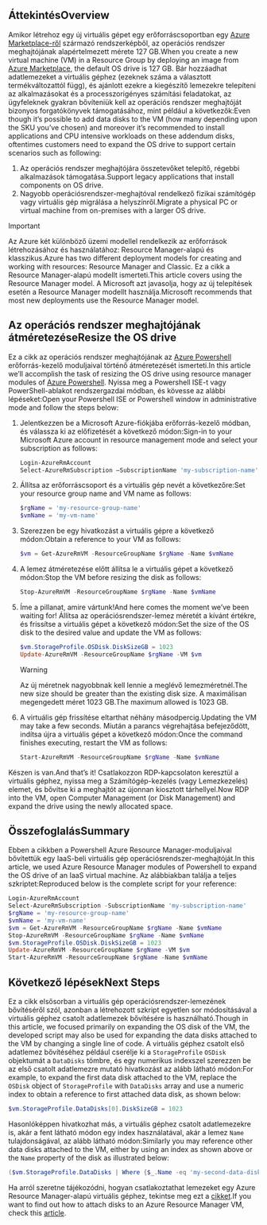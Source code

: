 ## <a name="overview"></a><span data-ttu-id="47cf0-101">Áttekintés</span><span class="sxs-lookup"><span data-stu-id="47cf0-101">Overview</span></span>
<span data-ttu-id="47cf0-102">Amikor létrehoz egy új virtuális gépet egy erőforráscsoportban egy [Azure Marketplace-ről](https://azure.microsoft.com/marketplace/) származó rendszerképből, az operációs rendszer meghajtójának alapértelmezett mérete 127 GB.</span><span class="sxs-lookup"><span data-stu-id="47cf0-102">When you create a new virtual machine (VM) in a Resource Group by deploying an image from [Azure Marketplace](https://azure.microsoft.com/marketplace/), the default OS drive is 127 GB.</span></span> <span data-ttu-id="47cf0-103">Bár hozzáadhat adatlemezeket a virtuális géphez (ezeknek száma a választott termékváltozattól függ), és ajánlott ezekre a kiegészítő lemezekre telepíteni az alkalmazásokat és a processzorigényes számítási feladatokat, az ügyfeleknek gyakran bővíteniük kell az operációs rendszer meghajtóját bizonyos forgatókönyvek támogatásához, mint például a következők:</span><span class="sxs-lookup"><span data-stu-id="47cf0-103">Even though it’s possible to add data disks to the VM (how many depending upon the SKU you’ve chosen) and moreover it’s recommended to install applications and CPU intensive workloads on these addendum disks, oftentimes customers need to expand the OS drive to support certain scenarios such as following:</span></span>

1. <span data-ttu-id="47cf0-104">Az operációs rendszer meghajtójára összetevőket telepítő, régebbi alkalmazások támogatása.</span><span class="sxs-lookup"><span data-stu-id="47cf0-104">Support legacy applications that install components on OS drive.</span></span>
2. <span data-ttu-id="47cf0-105">Nagyobb operációsrendszer-meghajtóval rendelkező fizikai számítógép vagy virtuális gép migrálása a helyszínről.</span><span class="sxs-lookup"><span data-stu-id="47cf0-105">Migrate a physical PC or virtual machine from on-premises with a larger OS drive.</span></span>

> [!IMPORTANT]
> <span data-ttu-id="47cf0-106">Az Azure két különböző üzemi modellel rendelkezik az erőforrások létrehozásához és használatához: Resource Manager-alapú és klasszikus.</span><span class="sxs-lookup"><span data-stu-id="47cf0-106">Azure has two different deployment models for creating and working with resources: Resource Manager and Classic.</span></span> <span data-ttu-id="47cf0-107">Ez a cikk a Resource Manager-alapú modellt ismerteti.</span><span class="sxs-lookup"><span data-stu-id="47cf0-107">This article covers using the Resource Manager model.</span></span> <span data-ttu-id="47cf0-108">A Microsoft azt javasolja, hogy az új telepítések esetén a Resource Manager modellt használja.</span><span class="sxs-lookup"><span data-stu-id="47cf0-108">Microsoft recommends that most new deployments use the Resource Manager model.</span></span>
> 
> 

## <a name="resize-the-os-drive"></a><span data-ttu-id="47cf0-109">Az operációs rendszer meghajtójának átméretezése</span><span class="sxs-lookup"><span data-stu-id="47cf0-109">Resize the OS drive</span></span>
<span data-ttu-id="47cf0-110">Ez a cikk az operációs rendszer meghajtójának az [Azure Powershell](/powershell/azureps-cmdlets-docs) erőforrás-kezelő moduljaival történő átméretezését ismerteti.</span><span class="sxs-lookup"><span data-stu-id="47cf0-110">In this article we’ll accomplish the task of resizing the OS drive using resource manager modules of [Azure Powershell](/powershell/azureps-cmdlets-docs).</span></span> <span data-ttu-id="47cf0-111">Nyissa meg a Powershell ISE-t vagy PowerShell-ablakot rendszergazdai módban, és kövesse az alábbi lépéseket:</span><span class="sxs-lookup"><span data-stu-id="47cf0-111">Open your Powershell ISE or Powershell window in administrative mode and follow the steps below:</span></span>

1. <span data-ttu-id="47cf0-112">Jelentkezzen be a Microsoft Azure-fiókjába erőforrás-kezelő módban, és válassza ki az előfizetését a következő módon:</span><span class="sxs-lookup"><span data-stu-id="47cf0-112">Sign-in to your Microsoft Azure account in resource management mode and select your subscription as follows:</span></span>
   
   ```Powershell
   Login-AzureRmAccount
   Select-AzureRmSubscription –SubscriptionName 'my-subscription-name'
   ```
2. <span data-ttu-id="47cf0-113">Állítsa az erőforráscsoport és a virtuális gép nevét a következőre:</span><span class="sxs-lookup"><span data-stu-id="47cf0-113">Set your resource group name and VM name as follows:</span></span>
   
   ```Powershell
   $rgName = 'my-resource-group-name'
   $vmName = 'my-vm-name'
   ```
3. <span data-ttu-id="47cf0-114">Szerezzen be egy hivatkozást a virtuális gépre a következő módon:</span><span class="sxs-lookup"><span data-stu-id="47cf0-114">Obtain a reference to your VM as follows:</span></span>
   
   ```Powershell
   $vm = Get-AzureRmVM -ResourceGroupName $rgName -Name $vmName
   ```
4. <span data-ttu-id="47cf0-115">A lemez átméretezése előtt állítsa le a virtuális gépet a következő módon:</span><span class="sxs-lookup"><span data-stu-id="47cf0-115">Stop the VM before resizing the disk as follows:</span></span>
   
    ```Powershell
    Stop-AzureRmVM -ResourceGroupName $rgName -Name $vmName
    ```
5. <span data-ttu-id="47cf0-116">Íme a pillanat, amire vártunk!</span><span class="sxs-lookup"><span data-stu-id="47cf0-116">And here comes the moment we’ve been waiting for!</span></span> <span data-ttu-id="47cf0-117">Állítsa az operációsrendszer-lemez méretét a kívánt értékre, és frissítse a virtuális gépet a következő módon:</span><span class="sxs-lookup"><span data-stu-id="47cf0-117">Set the size of the OS disk to the desired value and update the VM as follows:</span></span>
   
   ```Powershell
   $vm.StorageProfile.OSDisk.DiskSizeGB = 1023
   Update-AzureRmVM -ResourceGroupName $rgName -VM $vm
   ```
   
   > [!WARNING]
   > <span data-ttu-id="47cf0-118">Az új méretnek nagyobbnak kell lennie a meglévő lemezméretnél.</span><span class="sxs-lookup"><span data-stu-id="47cf0-118">The new size should be greater than the existing disk size.</span></span> <span data-ttu-id="47cf0-119">A maximálisan megengedett méret 1023 GB.</span><span class="sxs-lookup"><span data-stu-id="47cf0-119">The maximum allowed is 1023 GB.</span></span>
   > 
   > 
6. <span data-ttu-id="47cf0-120">A virtuális gép frissítése eltarthat néhány másodpercig.</span><span class="sxs-lookup"><span data-stu-id="47cf0-120">Updating the VM may take a few seconds.</span></span> <span data-ttu-id="47cf0-121">Miután a parancs végrehajtása befejeződött, indítsa újra a virtuális gépet a következő módon:</span><span class="sxs-lookup"><span data-stu-id="47cf0-121">Once the command finishes executing, restart the VM as follows:</span></span>
   
   ```Powershell
   Start-AzureRmVM -ResourceGroupName $rgName -Name $vmName
   ```

<span data-ttu-id="47cf0-122">Készen is van.</span><span class="sxs-lookup"><span data-stu-id="47cf0-122">And that’s it!</span></span> <span data-ttu-id="47cf0-123">Csatlakozzon RDP-kapcsolaton keresztül a virtuális géphez, nyissa meg a Számítógép-kezelés (vagy Lemezkezelés) elemet, és bővítse ki a meghajtót az újonnan kiosztott tárhellyel.</span><span class="sxs-lookup"><span data-stu-id="47cf0-123">Now RDP into the VM, open Computer Management (or Disk Management) and expand the drive using the newly allocated space.</span></span>

## <a name="summary"></a><span data-ttu-id="47cf0-124">Összefoglalás</span><span class="sxs-lookup"><span data-stu-id="47cf0-124">Summary</span></span>
<span data-ttu-id="47cf0-125">Ebben a cikkben a Powershell Azure Resource Manager-moduljaival bővítettük egy IaaS-beli virtuális gép operációsrendszer-meghajtóját.</span><span class="sxs-lookup"><span data-stu-id="47cf0-125">In this article, we used Azure Resource Manager modules of Powershell to expand the OS drive of an IaaS virtual machine.</span></span> <span data-ttu-id="47cf0-126">Az alábbiakban találja a teljes szkriptet:</span><span class="sxs-lookup"><span data-stu-id="47cf0-126">Reproduced below is the complete script for your reference:</span></span>

```Powershell
Login-AzureRmAccount
Select-AzureRmSubscription -SubscriptionName 'my-subscription-name'
$rgName = 'my-resource-group-name'
$vmName = 'my-vm-name'
$vm = Get-AzureRmVM -ResourceGroupName $rgName -Name $vmName
Stop-AzureRmVM -ResourceGroupName $rgName -Name $vmName
$vm.StorageProfile.OSDisk.DiskSizeGB = 1023
Update-AzureRmVM -ResourceGroupName $rgName -VM $vm
Start-AzureRmVM -ResourceGroupName $rgName -Name $vmName
```

## <a name="next-steps"></a><span data-ttu-id="47cf0-127">Következő lépések</span><span class="sxs-lookup"><span data-stu-id="47cf0-127">Next Steps</span></span>
<span data-ttu-id="47cf0-128">Ez a cikk elsősorban a virtuális gép operációsrendszer-lemezének bővítéséről szól, azonban a létrehozott szkript egyetlen sor módosításával a virtuális géphez csatolt adatlemezek bővítésére is használható.</span><span class="sxs-lookup"><span data-stu-id="47cf0-128">Though in this article, we focused primarily on expanding the OS disk of the VM, the developed script may also be used for expanding the data disks attached to the VM by changing a single line of code.</span></span> <span data-ttu-id="47cf0-129">A virtuális géphez csatolt első adatlemez bővítéséhez például cserélje ki a ```StorageProfile``` ```OSDisk``` objektumát a ```DataDisks``` tömbre, és egy numerikus indexszel szerezzen be az első csatolt adatlemezre mutató hivatkozást az alább látható módon:</span><span class="sxs-lookup"><span data-stu-id="47cf0-129">For example, to expand the first data disk attached to the VM, replace the ```OSDisk``` object of ```StorageProfile``` with ```DataDisks``` array and use a numeric index to obtain a reference to first attached data disk, as shown below:</span></span>

```Powershell
$vm.StorageProfile.DataDisks[0].DiskSizeGB = 1023
```
<span data-ttu-id="47cf0-130">Hasonlóképpen hivatkozhat más, a virtuális géphez csatolt adatlemezekre is, akár a fent látható módon egy index használatával, akár a lemez ```Name``` tulajdonságával, az alább látható módon:</span><span class="sxs-lookup"><span data-stu-id="47cf0-130">Similarly you may reference other data disks attached to the VM, either by using an index as shown above or the ```Name``` property of the disk as illustrated below:</span></span>

```Powershell
($vm.StorageProfile.DataDisks | Where {$_.Name -eq 'my-second-data-disk'})[0].DiskSizeGB = 1023
```

<span data-ttu-id="47cf0-131">Ha arról szeretne tájékozódni, hogyan csatlakoztathat lemezeket egy Azure Resource Manager-alapú virtuális géphez, tekintse meg ezt a [cikket](../articles/virtual-machines/windows/attach-managed-disk-portal.md?toc=%2fazure%2fvirtual-machines%2fwindows%2ftoc.json).</span><span class="sxs-lookup"><span data-stu-id="47cf0-131">If you want to find out how to attach disks to an Azure Resource Manager VM, check this [article](../articles/virtual-machines/windows/attach-managed-disk-portal.md?toc=%2fazure%2fvirtual-machines%2fwindows%2ftoc.json).</span></span>

